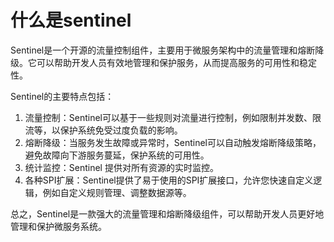 # 什么是sentinel

Sentinel是一个开源的流量控制组件，主要用于微服务架构中的流量管理和熔断降级。它可以帮助开发人员有效地管理和保护服务，从而提高服务的可用性和稳定性。

Sentinel的主要特点包括：

1. 流量控制：Sentinel可以基于一些规则对流量进行控制，例如限制并发数、限流等，以保护系统免受过度负载的影响。
2. 熔断降级：当服务发生故障或异常时，Sentinel可以自动触发熔断降级策略，避免故障向下游服务蔓延，保护系统的可用性。
3. 统计监控：Sentinel 提供对所有资源的实时监控。
4. 各种SPI扩展：Sentinel提供了易于使用的SPI扩展接口，允许您快速自定义逻辑，例如自定义规则管理、调整数据源等。

总之，Sentinel是一款强大的流量管理和熔断降级组件，可以帮助开发人员更好地管理和保护微服务系统。